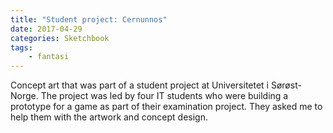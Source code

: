 ```yaml
---
title: "Student project: Cernunnos"
date: 2017-04-29
categories: Sketchbook
tags:
    - fantasi
---
```

Concept art that was part of a student project at Universitetet i Sørøst-Norge. The project was led by four IT students who were building a prototype for a game as part of their examination project. They asked me to help them with the artwork and concept design.
